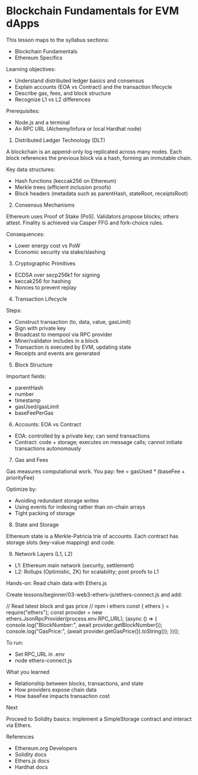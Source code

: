 # Blockchain Fundamentals for EVM dApps

This lesson maps to the syllabus sections:
- Blockchain Fundamentals
- Ethereum Specifics

Learning objectives:
- Understand distributed ledger basics and consensus
- Explain accounts (EOA vs Contract) and the transaction lifecycle
- Describe gas, fees, and block structure
- Recognize L1 vs L2 differences

Prerequisites:
- Node.js and a terminal
- An RPC URL (Alchemy/Infura or local Hardhat node)

1. Distributed Ledger Technology (DLT)

A blockchain is an append-only log replicated across many nodes. Each block references the previous block via a hash, forming an immutable chain.

Key data structures:
- Hash functions (keccak256 on Ethereum)
- Merkle trees (efficient inclusion proofs)
- Block headers (metadata such as parentHash, stateRoot, receiptsRoot)

2. Consensus Mechanisms

Ethereum uses Proof of Stake (PoS). Validators propose blocks; others attest. Finality is achieved via Casper FFG and fork-choice rules.

Consequences:
- Lower energy cost vs PoW
- Economic security via stake/slashing

3. Cryptographic Primitives

- ECDSA over secp256k1 for signing
- keccak256 for hashing
- Nonces to prevent replay

4. Transaction Lifecycle

Steps:
- Construct transaction (to, data, value, gasLimit)
- Sign with private key
- Broadcast to mempool via RPC provider
- Miner/validator includes in a block
- Transaction is executed by EVM, updating state
- Receipts and events are generated

5. Block Structure

Important fields:
- parentHash
- number
- timestamp
- gasUsed/gasLimit
- baseFeePerGas

6. Accounts: EOA vs Contract

- EOA: controlled by a private key; can send transactions
- Contract: code + storage; executes on message calls; cannot initiate transactions autonomously

7. Gas and Fees

Gas measures computational work. You pay:
fee = gasUsed * (baseFee + priorityFee)

Optimize by:
- Avoiding redundant storage writes
- Using events for indexing rather than on-chain arrays
- Tight packing of storage

8. State and Storage

Ethereum state is a Merkle-Patricia trie of accounts. Each contract has storage slots (key-value mapping) and code.

9. Network Layers (L1, L2)

- L1: Ethereum main network (security, settlement)
- L2: Rollups (Optimistic, ZK) for scalability; post proofs to L1

Hands-on: Read chain data with Ethers.js

Create lessons/beginner/03-web3-ethers-js/ethers-connect.js and add:

// Read latest block and gas price
// npm i ethers
const { ethers } = require("ethers");
const provider = new ethers.JsonRpcProvider(process.env.RPC_URL);
(async () => {
  console.log("BlockNumber:", await provider.getBlockNumber());
  console.log("GasPrice:", (await provider.getGasPrice()).toString());
})();

To run:
- Set RPC_URL in .env
- node ethers-connect.js

What you learned

- Relationship between blocks, transactions, and state
- How providers expose chain data
- How baseFee impacts transaction cost

Next

Proceed to Solidity basics: implement a SimpleStorage contract and interact via Ethers.

References

- Ethereum.org Developers
- Solidity docs
- Ethers.js docs
- Hardhat docs